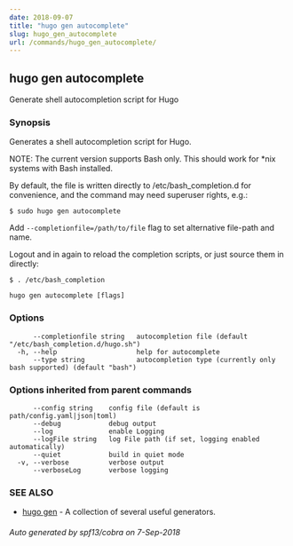 ```yaml
---
date: 2018-09-07
title: "hugo gen autocomplete"
slug: hugo_gen_autocomplete
url: /commands/hugo_gen_autocomplete/
---
```

## hugo gen autocomplete

Generate shell autocompletion script for Hugo

### Synopsis

Generates a shell autocompletion script for Hugo.

NOTE: The current version supports Bash only.
      This should work for *nix systems with Bash installed.

By default, the file is written directly to /etc/bash_completion.d
for convenience, and the command may need superuser rights, e.g.:

	$ sudo hugo gen autocomplete

Add `--completionfile=/path/to/file` flag to set alternative
file-path and name.

Logout and in again to reload the completion scripts,
or just source them in directly:

	$ . /etc/bash_completion

```
hugo gen autocomplete [flags]
```

### Options

```
      --completionfile string   autocompletion file (default "/etc/bash_completion.d/hugo.sh")
  -h, --help                    help for autocomplete
      --type string             autocompletion type (currently only bash supported) (default "bash")
```

### Options inherited from parent commands

```
      --config string    config file (default is path/config.yaml|json|toml)
      --debug            debug output
      --log              enable Logging
      --logFile string   log File path (if set, logging enabled automatically)
      --quiet            build in quiet mode
  -v, --verbose          verbose output
      --verboseLog       verbose logging
```

### SEE ALSO

* [hugo gen](/commands/hugo_gen/)	 - A collection of several useful generators.

###### Auto generated by spf13/cobra on 7-Sep-2018
